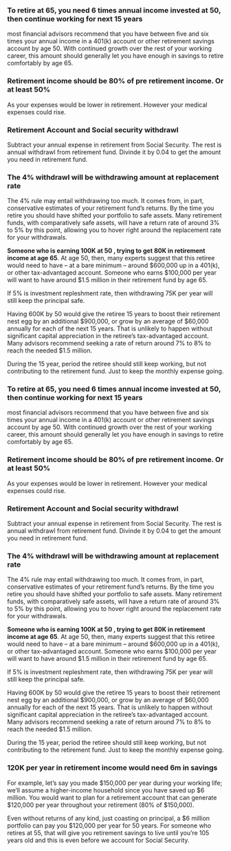 
### To retire at 65, you need 6 times annual income invested at 50, then continue working for next 15 years
most financial advisors recommend that you have between five and six times your annual income in a 401(k) account or other retirement savings account by age 50. With continued growth over the rest of your working career, this amount should generally let you have enough in savings to retire comfortably by age 65.


### Retirement income should be 80% of pre retirement income. Or at least 50%
As your expenses would be lower in retirement. However your medical expenses could rise.   

### Retirement Account and Social security withdrawl
Subtract your annual expense in retirement from Social Security. The rest is annual withdrawl from retirement fund. 
Divinde it by 0.04 to get the amount you need in retirement fund.  

### The 4% withdrawl will be withdrawing amount at replacement rate
The 4% rule may entail withdrawing too much. It comes from, in part, conservative estimates of your retirement fund’s returns. By the time you retire you should have shifted your portfolio to safe assets. Many retirement funds, with comparatively safe assets, will have a return rate of around 3% to 5% by this point, allowing you to hover right around the replacement rate for your withdrawals.

**Someone who is earning 100K at 50 , trying to get 80K in retirement income at age 65**. 
At age 50, then, many experts suggest that this retiree would need to have – at a bare minimum – around $600,000 up in a 401(k), or other tax-advantaged account. 
Someone who earns $100,000 per year will want to have around $1.5 million in their retirement fund by age 65.   

If 5% is investment repleshment rate, then withdrawing 75K per year will still keep the principal safe.   

Having 600K by 50 would give the retiree 15 years to boost their retirement nest egg by an additional $900,000, or grow by an average of $60,000 annually for each of the next 15 years. That is unlikely to happen without significant capital appreciation in the retiree’s tax-advantaged account. Many advisors recommend seeking a rate of return around 7% to 8% to reach the needed $1.5 million.

During the 15 year, period the retiree should still keep working, but not contributing to the retirement fund. Just to keep the monthly expense going.   


### To retire at 65, you need 6 times annual income invested at 50, then continue working for next 15 years
most financial advisors recommend that you have between five and six times your annual income in a 401(k) account or other retirement savings account by age 50. With continued growth over the rest of your working career, this amount should generally let you have enough in savings to retire comfortably by age 65.


### Retirement income should be 80% of pre retirement income. Or at least 50%
As your expenses would be lower in retirement. However your medical expenses could rise.   

### Retirement Account and Social security withdrawl
Subtract your annual expense in retirement from Social Security. The rest is annual withdrawl from retirement fund. 
Divinde it by 0.04 to get the amount you need in retirement fund.  

### The 4% withdrawl will be withdrawing amount at replacement rate
The 4% rule may entail withdrawing too much. It comes from, in part, conservative estimates of your retirement fund’s returns. By the time you retire you should have shifted your portfolio to safe assets. Many retirement funds, with comparatively safe assets, will have a return rate of around 3% to 5% by this point, allowing you to hover right around the replacement rate for your withdrawals.

**Someone who is earning 100K at 50 , trying to get 80K in retirement income at age 65**. 
At age 50, then, many experts suggest that this retiree would need to have – at a bare minimum – around $600,000 up in a 401(k), or other tax-advantaged account. 
Someone who earns $100,000 per year will want to have around $1.5 million in their retirement fund by age 65.   

If 5% is investment repleshment rate, then withdrawing 75K per year will still keep the principal safe.   

Having 600K by 50 would give the retiree 15 years to boost their retirement nest egg by an additional $900,000, or grow by an average of $60,000 annually for each of the next 15 years. That is unlikely to happen without significant capital appreciation in the retiree’s tax-advantaged account. Many advisors recommend seeking a rate of return around 7% to 8% to reach the needed $1.5 million.

During the 15 year, period the retiree should still keep working, but not contributing to the retirement fund. Just to keep the monthly expense going.   

### 120K per year in retirement income would need 6m in savings

For example, let’s say you made $150,000 per year during your working life; we’ll assume a higher-income household since you have saved up $6 million. You would want to plan for a retirement account that can generate $120,000 per year throughout your retirement (80% of $150,000).

Even without returns of any kind, just coasting on principal, a $6 million portfolio can pay you $120,000 per year for 50 years. For someone who retires at 55, that will give you retirement savings to live until you’re 105 years old and this is even before we account for Social Security.


